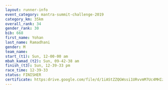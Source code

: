 ```yaml
---
layout: runner-info 
event_category: mantra-summit-challenge-2019 
category_km: 35km 
overall_rank: 34
gender_rank: 30
bib: 668
first_name: Yohan
last_name: Ramadhani
gender: M
team_name: 
start_(t1): Sun, 12-00-00 am
mbah_kamad_(t2): Sun, 09-42-38 am
finish_(t3): Sun, 12-39-33 pm
race_time: 12-39-33
status: FINISHER
certificate: https:drive.google.com/file/d/1iAStZZQGWssi1URvvmM7Uc4MHIzdVKc4/view?usp=sharing
---
```

